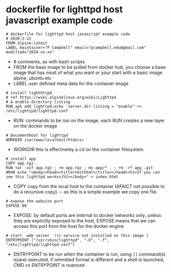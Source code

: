 # dockerfile for lighttpd host javascript example code 
```
# dockerfile for lighttpd host javascript example code 
# 2020-2-21
FROM alpine:latest
LABEL maintainer="P Campbell" email="pcampbell.edu@gmail.com" modified="2020-xx-xx"
```
* \# comments, as with bash scripts
* FROM the base image to be pulled from docker hub,  you choose a base image that has most of what you want or your start with a basic image alpine, ubuntu etc
* LABEL user defined meta data for the container image
```
# install lighthttpd
# ref https://wiki.alpinelinux.org/wiki/Lighttpd
# & enable directory listing
RUN apk add lighttpd;echo 'server.dir-listing = "enable"'>> /etc/lighttpd/lighttpd.conf 
``` 
* RUN: commands to be run on the image, each RUN creates a new layer on the docker image
```
# DocumentRoot for lighttpd
WORKDIR /var/www/localhost/htdocs/
```
* WORKDIR this is effectiveley a cd on the container filesystem
```
# install app
COPY app.tgz .
RUN tar -xzf app.tgz ; rm app.tgz ; mv app/* . ; rm -rf app .git
#RUN echo "<body><head><title>testhtml</title></head><h1>If you can see this lighttpd works</h1></body>" > index.html
```
* COPY copy from the local host to the container (AFAICT not possible to do a recursive copy) -- as this is a simple example we copy one file.

```
# expose the website port
EXPOSE 80
```
* EXPOSE: by default ports are internal to docker networks only, unless they are explicitly exposed to the host, EXPOSE means that we can access this port from the host for the docker engine
```
# start  web server  (rc-service not installed on this image )
ENTRYPOINT ["/usr/sbin/lighttpd", "-D", "-f", "/etc/lighttpd/lighttpd.conf"]
```
* ENTRYPOINT to be run when the container is run, using `[]` command(s) is(are) executed, if ommitted format is different and a shell is launched, CMD vs ENTRYPOINT is nuanced


